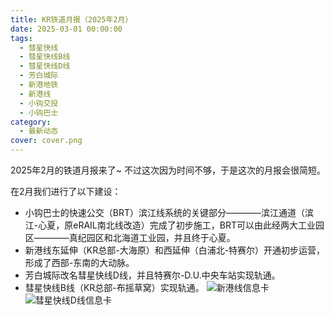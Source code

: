 ```yaml
---
title: KR铁道月报（2025年2月）
date: 2025-03-01 00:00:00
tags:
  - 彗星快线
  - 彗星快线B线
  - 彗星快线D线
  - 芳白城际
  - 新港地铁
  - 新港线
  - 小钩交投
  - 小钩巴士
category:
  - 最新动态
cover: cover.png
---
```

2025年2月的铁道月报来了~
不过这次因为时间不够，于是这次的月报会很简短。

在2月我们进行了以下建设：
* 小钩巴士的快速公交（BRT）滨江线系统的关键部分————滨江通道（滨江-心夏，原eRAIL南北线改造）完成了初步施工，BRT可以由此经两大工业园区————真纪园区和北海道工业园，并且终于心夏。
* 新港线东延伸（KR总部-大海原）和西延伸（白浦北-特赛尔）开通初步运营，形成了西部-东南的大动脉。
* 芳白城际改名彗星快线D线，并且特赛尔-D.U.中央车站实现轨通。
* 彗星快线B线（KR总部-布摇草窝）实现轨通。
![新港线信息卡](SK.png)
![彗星快线D线信息卡](XD.png)